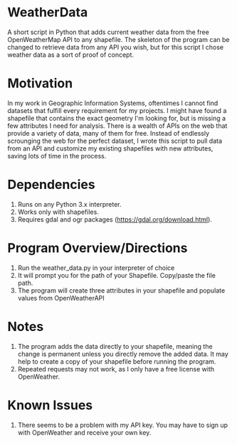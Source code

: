 # WeatherData
A short script in Python that adds current weather data from the free OpenWeatherMap API to any shapefile. The skeleton of the program can be changed to retrieve data from any API you wish, but for this script I chose weather data as a sort of proof of concept.

# Motivation

In my work in Geographic Information Systems, oftentimes I cannot find datasets that fulfill every requirement for my projects. I might have found a shapefile that contains the exact geometry I'm looking for, but is missing a few attributes I need for analysis. There is a wealth of APIs on the web that provide a variety of data, many of them for free. Instead of endlessly scrounging the web for the perfect dataset, I wrote this script to pull data from an API and customize my existing shapefiles with new attributes, saving lots of time in the process. 

# Dependencies
1. Runs on any Python 3.x interpreter.
2. Works only with shapefiles.
3. Requires gdal and ogr packages (https://gdal.org/download.html).

# Program Overview/Directions
1. Run the weather_data.py in your interpreter of choice
2. It will prompt you for the path of your Shapefile. Copy/paste the file path. 
3. The program will create three attributes in your shapefile and populate values from OpenWeatherAPI 

# Notes
1. The program adds the data directly to your shapefile, meaning the change is permanent unless you directly remove the added data. It may help to create a copy of your shapefile before running the program. 
2. Repeated requests may not work, as I only have a free license with OpenWeather. 

# Known Issues
1. There seems to be a problem with my API key. You may have to sign up with OpenWeather and receive your own key. 
